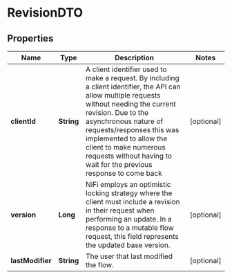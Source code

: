 # RevisionDTO

## Properties
Name | Type | Description | Notes
------------ | ------------- | ------------- | -------------
**clientId** | **String** | A client identifier used to make a request. By including a client identifier, the API can allow multiple requests without needing the current revision. Due to the asynchronous nature of requests/responses this was implemented to allow the client to make numerous requests without having to wait for the previous response to come back |  [optional]
**version** | **Long** | NiFi employs an optimistic locking strategy where the client must include a revision in their request when performing an update. In a response to a mutable flow request, this field represents the updated base version. |  [optional]
**lastModifier** | **String** | The user that last modified the flow. |  [optional]
